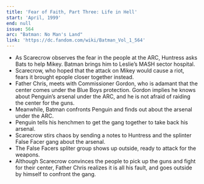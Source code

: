 ```yaml
---
title: 'Fear of Faith, Part Three: Life in Hell'
start: 'April, 1999'
end: null
issue: 564
arc: "Batman: No Man's Land"
link: 'https://dc.fandom.com/wiki/Batman_Vol_1_564'
---
```


- As Scarecrow observes the fear in the people at the ARC, Huntress asks Bats to help Mikey. Batman brings him to Leslie’s MASH sector hospital.
- Scarecrow, who hoped that the attack on Mikey would cause a riot, fears it brought epople closer together instead.
- Father Chris, meets with Commissioner Gordon, who is adamant that the center comes under the Blue Boys protection. Gordon implies he knows about Penguin’s arsenal under the ARC, and he is not afraid of raiding the center for the guns.
- Meanwhile, Batman confronts Penguin and finds out about the arsenal under the ARC.
- Penguin tells his henchmen to get the gang together to take back his arsenal.
- Scarecrow stirs chaos by sending a notes to Huntress and the splinter False Facer gang about the arsenal.
- The False Facers spliter group shows up outside, ready to attack for the weapons.
- Although Scarecrow convinces the people to pick up the guns and fight for their center, Father Chris realizes it is all his fault, and goes outside by himself to confront the gang.

